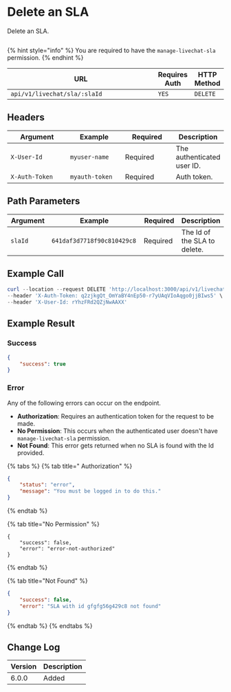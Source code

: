 # Delete an SLA

Delete an SLA.

<figure><img src="../../../../../.gitbook/assets/enterprise.jpg" alt=""><figcaption></figcaption></figure>

{% hint style="info" %}
You are required to have the `manage-livechat-sla` permission.
{% endhint %}

<table><thead><tr><th width="356.3333333333333">URL</th><th>Requires Auth</th><th>HTTP Method</th></tr></thead><tbody><tr><td><code>api/v1/livechat/sla/:slaId</code></td><td><code>YES</code></td><td><code>DELETE</code></td></tr></tbody></table>

## Headers

<table><thead><tr><th width="179">Argument</th><th width="169">Example</th><th width="143">Required</th><th>Description</th></tr></thead><tbody><tr><td><code>X-User-Id</code></td><td><code>myuser-name</code></td><td>Required</td><td>The authenticated user ID.</td></tr><tr><td><code>X-Auth-Token</code></td><td><code>myauth-token</code></td><td>Required</td><td>Auth token.</td></tr></tbody></table>

## Path Parameters

<table><thead><tr><th width="134">Argument</th><th width="277">Example</th><th width="149">Required</th><th>Description</th></tr></thead><tbody><tr><td><code>slaId</code></td><td><code>641daf3d7718f90c810429c8</code></td><td>Required</td><td>The Id of the SLA to delete.</td></tr></tbody></table>

## Example Call

```powershell
curl --location --request DELETE 'http://localhost:3000/api/v1/livechat/sla/641daf3d7718f90c810429c8' \
--header 'X-Auth-Token: q2zjkgQt_OmYaBY4nEp50-r7yUAqVIoAqgo0jjBIws5' \
--header 'X-User-Id: rYhzFRd2QZjNwAAXX'
```

## Example Result

### Success

```json
{
    "success": true
}
```

### Error

Any of the following errors can occur on the endpoint.

* **Authorization**: Requires an authentication token for the request to be made.
* **No Permission**: This occurs when the authenticated user doesn't have `manage-livechat-sla` permission.
* **Not Found**: This error gets returned when no SLA is found with the Id provided.

{% tabs %}
{% tab title=" Authorization" %}
```json
{
    "status": "error",
    "message": "You must be logged in to do this."
}
```
{% endtab %}

{% tab title="No Permission" %}
```
{
    "success": false,
    "error": "error-not-authorized"
}
```
{% endtab %}

{% tab title="Not Found" %}
```json
{
    "success": false,
    "error": "SLA with id gfgfg56g429c8 not found"
}
```
{% endtab %}
{% endtabs %}

## Change Log

| Version | Description |
| ------- | ----------- |
| 6.0.0   | Added       |
